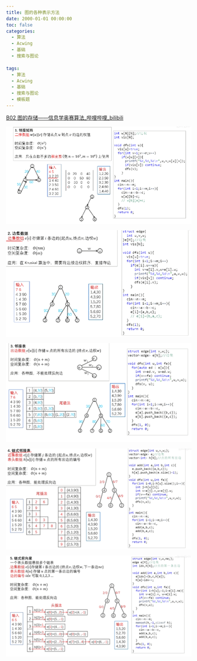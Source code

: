 ```yaml
---
title: 图的各种表示方法
date: 2000-01-01 00:00:00
toc: false
categories:
  - 算法
  - Acwing
  - 基础
  - 搜索与图论

tags:
  - 算法
  - Acwing
  - 基础
  - 搜索与图论
  - 模板题
---
```


[B02 图的存储——信息学奥赛算法_哔哩哔哩_bilibili](https://www.bilibili.com/video/BV1UT411V7u4/?spm_id_from=333.1387.search.video_card.click&vd_source=2f348893e98a838d97300d2bf728b18b)


![](1.1排列数字/Pasted%20image%2020240509191959.png)


![](1.1排列数字/Pasted%20image%2020240509192007.png)


![](1.1排列数字/Pasted%20image%2020240509192013.png)


![](1.1排列数字/Pasted%20image%2020240509192017.png)


![](1.1排列数字/Pasted%20image%2020240509192023.png)